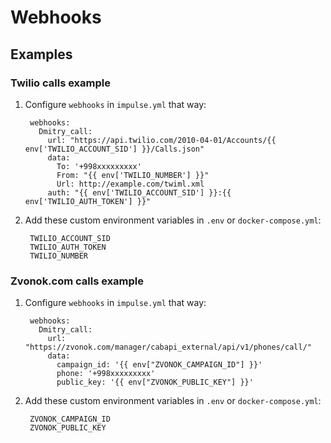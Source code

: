 # Webhooks

## Examples

### Twilio calls example

1. Configure `webhooks` in `impulse.yml` that way:
        
        webhooks:
          Dmitry_call:
            url: "https://api.twilio.com/2010-04-01/Accounts/{{ env['TWILIO_ACCOUNT_SID'] }}/Calls.json"
            data:
              To: '+998xxxxxxxxx'
              From: "{{ env['TWILIO_NUMBER'] }}"
              Url: http://example.com/twiml.xml
            auth: "{{ env['TWILIO_ACCOUNT_SID'] }}:{{ env['TWILIO_AUTH_TOKEN'] }}"

2. Add these custom environment variables in `.env` or `docker-compose.yml`:

        TWILIO_ACCOUNT_SID
        TWILIO_AUTH_TOKEN
        TWILIO_NUMBER

### Zvonok.com calls example

1. Configure `webhooks` in `impulse.yml` that way:

        webhooks:
          Dmitry_call:
            url: "https://zvonok.com/manager/cabapi_external/api/v1/phones/call/"
            data:
              campaign_id: '{{ env["ZVONOK_CAMPAIGN_ID"] }}'
              phone: '+998xxxxxxxxx'
              public_key: '{{ env["ZVONOK_PUBLIC_KEY"] }}'

2. Add these custom environment variables in `.env` or `docker-compose.yml`:

        ZVONOK_CAMPAIGN_ID
        ZVONOK_PUBLIC_KEY

